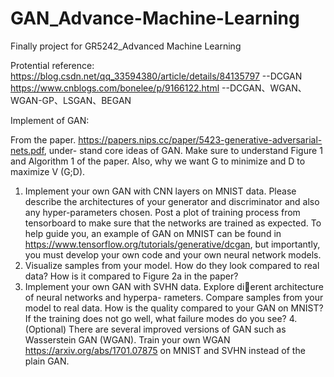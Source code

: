 # GAN_Advance-Machine-Learning
Finally project for GR5242_Advanced Machine Learning

Protential reference:
https://blog.csdn.net/qq_33594380/article/details/84135797    --DCGAN
https://www.cnblogs.com/bonelee/p/9166122.html   --DCGAN、WGAN、WGAN-GP、LSGAN、BEGAN


Implement of GAN:

From the paper. https://papers.nips.cc/paper/5423-generative-adversarial-nets.pdf, under-
stand core ideas of GAN. Make sure to understand Figure 1 and Algorithm 1 of the paper. Also, why we
want G to minimize and D to maximize V (G;D).
1. Implement your own GAN with CNN layers on MNIST data. Please describe the architectures of your
generator and discriminator and also any hyper-parameters chosen. Post a plot of training process from
tensorboard to make sure that the networks are trained as expected. To help guide you, an example of
GAN on MNIST can be found in https://www.tensorflow.org/tutorials/generative/dcgan, but
importantly, you must develop your own code and your own neural network models.
2. Visualize samples from your model. How do they look compared to real data? How is it compared to Figure
2a in the paper?
3. Implement your own GAN with SVHN data. Explore dierent architecture of neural networks and hyperpa-
rameters. Compare samples from your model to real data. How is the quality compared to your GAN on
MNIST? If the training does not go well, what failure modes do you see?
4.(Optional) There are several improved versions of GAN such as Wasserstein GAN (WGAN). Train your own
WGAN https://arxiv.org/abs/1701.07875 on MNIST and SVHN instead of the plain GAN.
